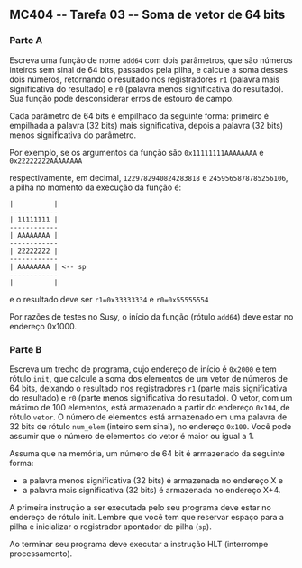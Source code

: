 
## MC404 -- Tarefa 03 -- Soma de vetor de 64 bits

### Parte A

Escreva uma função de nome `add64` com dois parâmetros, que são números inteiros sem sinal de 64 bits, passados pela pilha, e calcule a soma desses dois números, retornando o resultado nos registradores `r1` (palavra mais significativa do resultado) e `r0` (palavra menos significativa do resultado). Sua função pode desconsiderar erros de estouro de campo.

Cada parâmetro de 64 bits é empilhado da seguinte forma: primeiro é empilhada a palavra (32 bits) mais significativa, depois a palavra (32 bits) menos significativa do parâmetro.

Por exemplo, se os argumentos da função são
`0x11111111AAAAAAAA` e `0x22222222AAAAAAAA`

respectivamente, em decimal, `1229782940824283818` e `2459565878785256106`, a pilha no momento da execução da função é:
```
|          |
------------
| 11111111 |
------------
| AAAAAAAA |
------------
| 22222222 |
------------
| AAAAAAAA | <-- sp
------------
|          |
```
e o resultado deve ser
`r1=0x33333334` e `r0=0x55555554`

Por razões de testes no Susy, o início da função (rótulo `add64`) deve estar no endereço 0x1000.

### Parte B
Escreva um trecho de programa, cujo endereço de início é `0x2000` e tem rótulo `init`, que calcule a soma dos elementos de um vetor de números de 64 bits, deixando o resultado nos registradores `r1` (parte mais significativa do resultado) e `r0` (parte menos significativa do resultado). O vetor, com um máximo de 100 elementos, está armazenado a partir do endereço `0x104`, de rótulo `vetor`. O número de elementos está armazenado em uma palavra de 32 bits de rótulo `num_elem` (inteiro sem sinal), no endereço `0x100`.
Você pode assumir que o número de elementos do vetor é maior ou igual a 1.

Assuma que na memória, um número de 64 bit é armazenado da seguinte forma:

- a palavra menos significativa (32 bits) é armazenada no endereço X e
- a palavra mais significativa (32 bits) é armazenada no endereço X+4.

A primeira instrução a ser executada pelo seu programa deve estar no endereço de rótulo init. Lembre que você tem que reservar espaço para a pilha e inicializar o registrador apontador de pilha (`sp`).

Ao terminar seu programa deve executar a instrução HLT (interrompe processamento).
